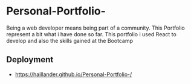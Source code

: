 # Personal-Portfolio-

Being a web developer means being part of a community. 
This Portfolio represent a bit what i have done so far.
This portfolio i used React to develop and also the skills gained at the Bootcamp 

## Deployment 

* https://haillander.github.io/Personal-Portfolio-/